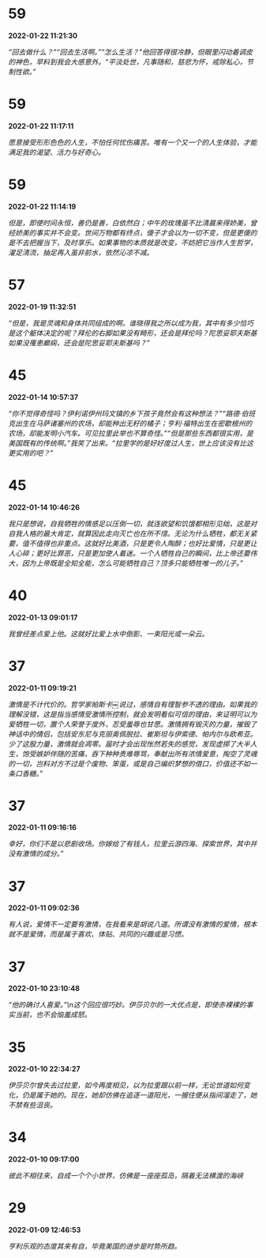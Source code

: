 # 59
**2022-01-22 11:21:30** 

*“回去做什么？”“回去生活啊。”“怎么生活？”他回答得很冷静，但眼里闪动着调皮的神色，早料到我会大感意外。“平淡处世，凡事随和，慈悲为怀，戒除私心，节制性欲。”*

# 59
**2022-01-22 11:17:11** 

*愿意接受形形色色的人生，不怕任何忧伤痛苦。唯有一个又一个的人生体验，才能满足我的渴望、活力与好奇心。*

# 59
**2022-01-22 11:14:19** 

*但是，即使时间永恒，善仍是善，白依然白；中午的玫瑰虽不比清晨来得娇美，曾经娇美的事实并不会变。世间万物都有终点，傻子才会以为一切不变，但是更傻的是不去把握当下，及时享乐。如果事物的本质就是改变，不妨把它当作人生哲学，濯足清流，抽足再入虽非前水，依然沁凉不减。*

# 57
**2022-01-19 11:32:51** 

*“但是，我是灵魂和身体共同组成的啊。谁晓得我之所以成为我，其中有多少恰巧是这个躯体决定的呢？拜伦的右脚如果没有畸形，还会是拜伦吗？陀思妥耶夫斯基如果没罹患癫痫，还会是陀思妥耶夫斯基吗？”*

# 45
**2022-01-14 10:57:37** 

*“你不觉得奇怪吗？伊利诺伊州玛文镇的乡下孩子竟然会有这种想法？”“路德·伯班克出生在马萨诸塞州的农场，却能种出无籽的橘子；亨利·福特出生在密歇根州的农场，却能发明小汽车。可见拉里此举也不算奇怪。”“但是那些东西都很实用，是美国既有的传统啊。”我笑了出来。“拉里学的是好好度过人生，世上应该没有比这更实用的吧？”*

# 45
**2022-01-14 10:46:26** 

*我只是想说，自我牺牲的情感足以压倒一切，就连欲望和饥饿都相形见绌，这是对自我人格的最大肯定，就算因此走向灭亡也在所不惜。无论为什么牺牲，都无关紧要，值不值得也非重点。这就好比美酒，只是更令人陶醉；也好比爱情，只是更让人心碎；更好比罪恶，只是更加使人着迷。一个人牺牲自己的瞬间，比上帝还要伟大，因为上帝既是全知全能，怎么可能牺牲自己？顶多只能牺牲唯一的儿子。”*

# 40
**2022-01-13 09:01:17** 

*我曾经差点爱上他。这就好比爱上水中倒影、一束阳光或一朵云。*

# 37
**2022-01-11 09:19:21** 

*激情是不计代价的。哲学家帕斯卡￼说过，感情自有理智参不透的理由。如果我的理解没错，这是指当感情受激情所控制，就会发明看似可信的理由，来证明可以为爱牺牲一切，置个人荣誉于度外，忍受羞辱也甘愿。激情拥有毁灭的力量，摧毁了神话中的情侣，包括安东尼与克丽奥佩脱拉、崔斯坦与伊索德、帕内尔与欧希亚。少了这股力量，激情就会凋零。届时才会出现怅然若失的感觉，发现虚掷了大半人生，饱受嫉妒伴随的苦痛，吞下种种责难辱骂，奉献出所有浓情爱意，掏空了灵魂的一切，岂料对方不过是个废物、笨蛋，或是自己编织梦想的借口，价值还不如一条口香糖。”*

# 37
**2022-01-11 09:16:16** 

*幸好，你们不是以悲剧收场。你嫁给了有钱人，拉里云游四海、探索世界，其中并没有激情的成分。”*

# 37
**2022-01-11 09:02:36** 

*有人说，爱情不一定要有激情，在我看来是胡说八道。所谓没有激情的爱情，根本就不是爱情，而是属于喜欢、体贴、共同的兴趣或是习惯。*

# 37
**2022-01-10 23:10:48** 

*“他的确讨人喜爱。”\n这个回应很巧妙。伊莎贝尔的一大优点是，即使赤裸裸的事实当前，也不会恼羞成怒。*

# 35
**2022-01-10 22:34:27** 

*伊莎贝尔曾失去过拉里，如今再度相见，以为拉里跟以前一样，无论世道如何变化，仍是属于她的。现在，她却仿佛在追逐一道阳光，一握住便从指间溜走了，她不禁有些沮丧。*

# 34
**2022-01-10 09:17:00** 

*彼此不相往来，自成一个个小世界，仿佛是一座座孤岛，隔着无法横渡的海峡*

# 29
**2022-01-09 12:46:53** 

*亨利乐观的态度其来有自，毕竟美国的进步是时势所趋。*

